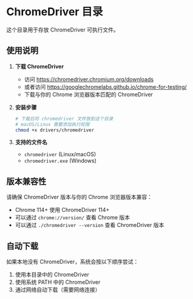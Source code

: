 # ChromeDriver 目录

这个目录用于存放 ChromeDriver 可执行文件。

## 使用说明

1. **下载 ChromeDriver**
   - 访问 https://chromedriver.chromium.org/downloads
   - 或者访问 https://googlechromelabs.github.io/chrome-for-testing/
   - 下载与你的 Chrome 浏览器版本匹配的 ChromeDriver

2. **安装步骤**
   ```bash
   # 下载后将 chromedriver 文件放到这个目录
   # macOS/Linux 需要添加执行权限
   chmod +x drivers/chromedriver
   ```

3. **支持的文件名**
   - `chromedriver` (Linux/macOS)
   - `chromedriver.exe` (Windows)

## 版本兼容性

请确保 ChromeDriver 版本与你的 Chrome 浏览器版本兼容：

- Chrome 114+ 使用 ChromeDriver 114+
- 可以通过 `chrome://version/` 查看 Chrome 版本
- 可以通过 `./chromedriver --version` 查看 ChromeDriver 版本

## 自动下载

如果本地没有 ChromeDriver，系统会按以下顺序尝试：
1. 使用本目录中的 ChromeDriver
2. 使用系统 PATH 中的 ChromeDriver  
3. 通过网络自动下载（需要网络连接） 